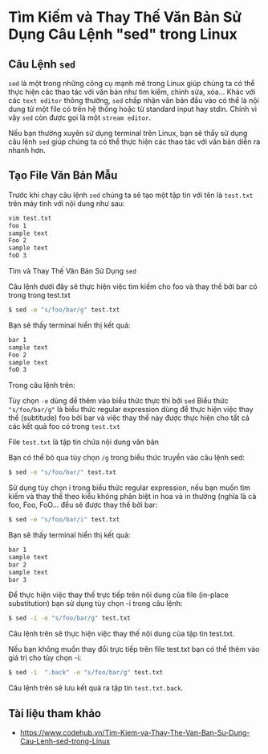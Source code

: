 # Tìm Kiếm và Thay Thế Văn Bản Sử Dụng Câu Lệnh "sed" trong Linux
## Câu Lệnh `sed`
`sed` là một trong những công cụ mạnh mẽ trong Linux giúp chúng ta có thể thực hiện các thao tác với văn bản như tìm kiếm, chỉnh sửa, xóa... Khác với các `text editor` thông thường, `sed` chấp nhận văn bản đầu vào có thể là nội dung từ một file có trên hệ thống hoặc từ standard input hay stdin. Chính vì vậy `sed` còn được gọi là một `stream editor`.

Nếu bạn thường xuyên sử dụng terminal trên Linux, bạn sẽ thấy sử dụng câu lệnh `sed` giúp chúng ta có thể thực hiện các thao tác với văn bản diễn ra nhanh hơn. 

## Tạo File Văn Bản Mẫu

Trước khi chạy câu lệnh `sed` chúng ta sẽ tạo một tập tin với tên là `test.txt` trên máy tính với nội dung như sau:
```sh
vim test.txt
foo 1
sample text
Foo 2
sample text
foO 3
```
Tìm và Thay Thế Văn Bản Sử Dụng `sed`

Câu lệnh dưới đây sẽ thực hiện việc tìm kiếm cho foo và thay thế bởi bar có trong trong test.txt
```sh
$ sed -e "s/foo/bar/g" test.txt
```
Bạn sẽ thấy terminal hiển thị kết quả:
```sh
bar 1
sample text
Foo 2
sample text
foO 3
```
Trong câu lệnh trên:

Tùy chọn `-e` dùng để thêm vào biểu thức thực thi bởi `sed`
Biểu thức `"s/foo/bar/g"` là biểu thức regular expression dùng để thực hiện việc thay thế (subtitude) foo bởi bar và việc thay thế này được thực hiện cho tất cả các kết quả foo có trong `test.txt`

File `test.txt` là tập tin chứa nội dung văn bản

Bạn có thể bỏ qua tùy chọn `/g` trong biểu thức truyền vào câu lệnh sed:
```sh
$ sed -e "s/foo/bar/" test.txt
```
Sử dụng tùy chọn i trong biểu thức regular expression, nếu bạn muốn tìm kiếm và thay thế theo kiểu không phân biệt in hoa và in thường (nghĩa là cả foo, Foo, FoO... đều sẽ được thay thế bởi bar:
```sh
$ sed -e "s/foo/bar/i" test.txt
```
Bạn sẽ thấy terminal hiển thị kết quả:
```sh
bar 1
sample text
bar 2
sample text
bar 3
```
Để thực hiện việc thay thế trực tiếp trên nội dung của file (in-place substitution) bạn sử dụng tùy chọn -i trong câu lệnh:
```sh
$ sed -i -e "s/foo/bar/g" test.txt
```
Câu lệnh trên sẽ thực hiện việc thay thế nội dung của tập tin test.txt.

Nếu bạn không muốn thay đổi trực tiếp trên file test.txt bạn có thể thêm vào giá trị cho tùy chọn -i:
```sh
$ sed -i  ".back" -e "s/foo/bar/g" test.txt
```
Câu lệnh trên sẽ lưu kết quả ra tập tin `test.txt.back`.
## Tài liệu tham khảo 
- https://www.codehub.vn/Tim-Kiem-va-Thay-The-Van-Ban-Su-Dung-Cau-Lenh-sed-trong-Linux
